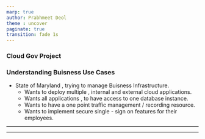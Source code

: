 ```yaml
---
marp: true
author: Prabhmeet Deol
theme : uncover
paginate: true
transition: fade 1s
---
```

### Cloud Gov Project
### Understanding Buisness Use Cases
- State of Maryland , trying to manage Buisness Infrastructure.
	- Wants to deploy multiple , internal and external cloud applications.
	- Wants all applications , to have access to one database instance.
	- Wants to have a one point traffic management / recording resource.
	- Wants to implement secure single - sign on features for their employees.

---



---